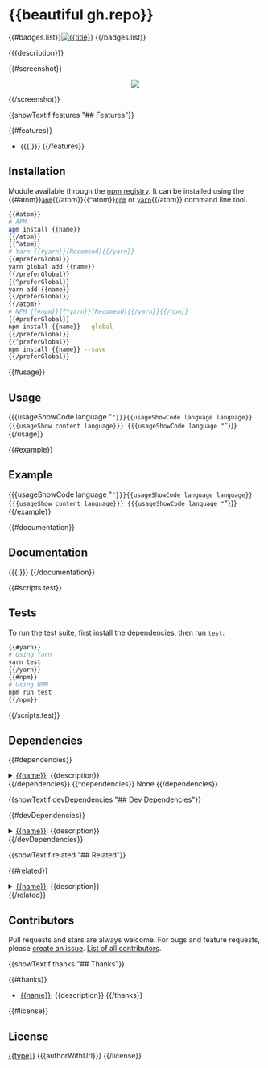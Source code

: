 # {{beautiful gh.repo}}

{{#badges.list}}[![{{title}}]({{{badge}}})]({{{url}}}) {{/badges.list}}

{{{description}}}

{{#screenshot}}<p align="center"><img src="{{{.}}}"></p>{{/screenshot}}

{{showTextIf features "## Features"}}

{{#features}}
- {{{.}}}
{{/features}}

## Installation

Module available through the [npm registry](https://www.npmjs.com/). It can be installed using the {{#atom}}[`apm`](https://github.com/atom/apm){{/atom}}{{^atom}}[`npm`](https://docs.npmjs.com/getting-started/installing-npm-packages-locally) or [`yarn`](https://yarnpkg.com/en/){{/atom}} command line tool.

```sh
{{#atom}}
# APM
apm install {{name}}
{{/atom}}
{{^atom}}
# Yarn {{#yarn}}(Recomend){{/yarn}}
{{#preferGlobal}}
yarn global add {{name}}
{{/preferGlobal}}
{{^preferGlobal}}
yarn add {{name}}
{{/preferGlobal}}
{{/atom}}
# NPM {{#npm}}{{^yarn}}(Recomend){{/yarn}}{{/npm}}
{{#preferGlobal}}
npm install {{name}} --global
{{/preferGlobal}}
{{^preferGlobal}}
npm install {{name}} --save
{{/preferGlobal}}
```

{{#usage}}
## Usage

{{{usageShowCode language "```"}}}{{usageShowCode language language}}
{{{usageShow content language}}}
{{{usageShowCode language "```"}}}
{{/usage}}

{{#example}}
## Example

{{{usageShowCode language "```"}}}{{usageShowCode language language}}
{{{usageShow content language}}}
{{{usageShowCode language "```"}}}
{{/example}}

{{#documentation}}
## Documentation

{{{.}}}
{{/documentation}}

{{#scripts.test}}
## Tests

To run the test suite, first install the dependencies, then run `test`:

```sh
{{#yarn}}
# Using Yarn
yarn test
{{/yarn}}
{{#npm}}
# Using NPM
npm run test
{{/npm}}
```

{{/scripts.test}}

## Dependencies

{{#dependencies}}
<details>
	<summary><a href="{{{repository}}}">{{name}}</a>: {{description}}</summary>
	<b>Author</b>: {{author}}</br>
	<b>License</b>: {{license}}</br>
	<b>Version</b>: {{version}}
</details>
{{/dependencies}}
{{^dependencies}}
None
{{/dependencies}}

{{showTextIf devDependencies "## Dev Dependencies"}}

{{#devDependencies}}
<details>
	<summary><a href="{{{repository}}}">{{name}}</a>: {{description}}</summary>
	<b>Author</b>: {{author}}</br>
	<b>License</b>: {{license}}</br>
	<b>Version</b>: {{version}}
</details>
{{/devDependencies}}

{{showTextIf related "## Related"}}

{{#related}}
<details>
	<summary><a href="{{{repository}}}">{{name}}</a>: {{description}}</summary>
	<b>Author</b>: {{author}}</br>
	<b>License</b>: {{license}}
</details>
{{/related}}

## Contributors

Pull requests and stars are always welcome. For bugs and feature requests, please [create an issue](https://github.com/{{gh.user}}/{{gh.repo}}/issues). [List of all contributors](https://github.com/{{gh.user}}/{{gh.repo}}/graphs/contributors).

{{showTextIf thanks "## Thanks"}}

{{#thanks}}
- [{{name}}]({{{url}}}): {{description}}
{{/thanks}}

{{#license}}
## License

[{{type}}](LICENSE) {{{authorWithUrl}}}
{{/license}}
